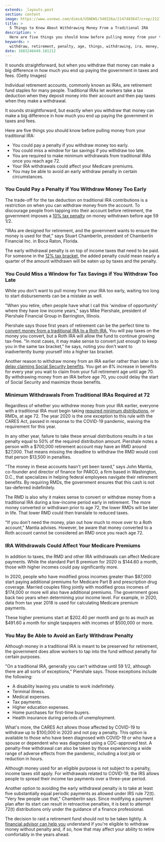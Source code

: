 ```yaml
--- 
extends: _layouts.post 
section: content 
image: https://www.usnews.com/dims4/USNEWS/348326a/2147483647/crop/2121x1414%2B0%2B0/resize/1200x1200%3E/quality/85/?url=http%3A%2F%2Fmedia.beam.usnews.com%2F05%2Fe4%2Fa3949da446da867c86b26a62e97f%2F201019-withdrawingmoney-stock.jpg 
title: > 
  5 Things to Know About Withdrawing Money From a Traditional IRA 
description: > 
  Here are five things you should know before pulling money from your traditional IRA:You could pay a penalty if you withdraw money too early.You Could Pay a Penalty if You Withdraw Money Too EarlyThe trade-off for the tax deduction on traditional IRA contributions is a restriction on when you can withdraw money from the account.Piershale says those first years of retirement can be the perfect time to convert money from a traditional IRA to a Roth IRA.The RMD is also why it makes sense to convert or withdraw money from a traditional IRA during a low-income period early in retirement.IRA Withdrawals Could Affect Your Medicare PremiumsIn addition to taxes, the RMD and other IRA withdrawals can affect Medicare payments. 
keywords: > 
  withdraw, retirement, penalty, age, things, withdrawing, ira, money, know, traditional, withdrawals, taxes, tax 
date: 1603246449.181212 
--- 
```

<div><p>It sounds straightforward, but when you withdraw that money can make a big difference in how much you end up paying the government in taxes and fees. (Getty Images)</p><p>Individual retirement accounts, commonly known as IRAs, are retirement fund staples for many people. Traditional IRAs let workers take a tax deduction when they deposit money into their account and then pay taxes when they make a withdrawal.</p><p>It sounds straightforward, but exactly when you withdraw that money can make a big difference in how much you end up paying the government in taxes and fees.</p><p id="ad" class="ad lazy "></p><p>Here are five things you should know before pulling money from your traditional IRA:</p><ul>
 <li> You could pay a penalty if you withdraw money too early.</li>
 <li> You could miss a window for tax savings if you withdraw too late.</li>
 <li> You are required to make minimum withdrawals from traditional IRAs once you reach age 72.</li>
 <li> Your IRA withdrawals could affect your Medicare premiums.</li>
 <li> You may be able to avoid an early withdraw penalty in certain circumstances.</li>
</ul><p size="5" class="Raw-slyvem-0 ftSHuE"><h3 class="heading-large">You Could Pay a Penalty if You Withdraw Money Too Early</h3></p><p>The trade-off for the tax deduction on traditional IRA contributions is a restriction on when you can withdraw money from the account. To discourage people from tapping into their account before retirement, the government imposes a <a href="https://money.usnews.com/money/retirement/slideshows/10-ways-to-avoid-the-ira-early-withdrawal-penalty">10% tax penalty</a> on money withdrawn before age 59 1/2.</p><p>"IRAs are designed for retirement, and the government wants to ensure the money is used for that," says Stuart Chamberlin, president of Chamberlin Financial Inc. in Boca Raton, Florida.</p><p>The early withdrawal penalty is on top of income taxes that need to be paid. For someone in the <a href="https://money.usnews.com/money/personal-finance/taxes/articles/whats-my-tax-bracket">12% tax bracket</a>, the added penalty could mean nearly a quarter of the amount withdrawn will be eaten up by taxes and the penalty.</p><p id="text_lg" class="ad"></p><p size="5" class="Raw-slyvem-0 ftSHuE"><h3 class="heading-large">You Could Miss a Window for Tax Savings if You Withdraw Too Late</h3></p><p>While you don't want to pull money from your IRA too early, waiting too long to start disbursements can be a mistake as well.</p><p id="ad" class="ad lazy "></p><p>"When you retire, often people have what I call this 'window of opportunity' where they have low income years," says Mike Piershale, president of Piershale Financial Group in Barrington, Illinois.</p><p>Piershale says those first years of retirement can be the perfect time to <a href="https://money.usnews.com/money/retirement/iras/articles/now-is-the-time-to-convert-your-traditional-ira-to-a-roth">convert money from a traditional IRA to a Roth IRA.</a> You will pay taxes on the money you convert, but a Roth IRA will allow the fund to continue growing tax-free. "In most cases, it may make sense to convert just enough to keep you in the same tax bracket," he says, noting you don't want to inadvertently bump yourself into a higher tax bracket.</p><p id="ad" class="ad"></p><p>Another reason to withdraw money from an IRA earlier rather than later is to <a href="https://money.usnews.com/money/retirement/social-security/articles/the-most-popular-ages-to-collect-social-security">delay claiming Social Security benefits</a>. You get an 8% increase in benefits for every year you wait to claim from your full retirement age until age 70. By withdrawing money from an IRA before age 70, you could delay the start of Social Security and maximize those benefits.</p><p size="5" class="Raw-slyvem-0 ftSHuE"><h3 class="heading-large">Minimum Withdrawals From Traditional IRAs Required at 72</h3></p><p>Regardless of whether you withdrew money from your IRA earlier, everyone with a traditional IRA must begin taking <a href="https://money.usnews.com/money/retirement/iras/articles/required-minimum-distribution-mistakes-to-avoid">required minimum distributions</a>, or RMDs, at age 72. The year 2020 is the one exception to this rule with the CARES Act, passed in response to the COVID-19 pandemic, waiving the requirement for this year. </p><p>In any other year, failure to take these annual distributions results in a tax penalty equal to 50% of the required distribution amount. Piershale notes a person with a $700,000 retirement account may have an RMD around $27,000. That means missing the deadline to withdraw the RMD would cost that person $13,500 in penalties.</p><p>"The money in these accounts hasn't yet been taxed," says John Mantia, co-founder and director of finance for PARCO, a firm based in Washington, D.C., that specializes in helping federal employees navigate their retirement benefits. By requiring RMDs, the government ensures that this cash is not tax-deferred indefinitely.</p><p>The RMD is also why it makes sense to convert or withdraw money from a traditional IRA during a low-income period early in retirement. The more money converted or withdrawn prior to age 72, the lower RMDs will be later in life. That lower RMD could then translate to reduced taxes.</p><p id="ad" class="ad"></p><p>"If you don't need the money, plan out how much to move over to a Roth account," Mantia advises. However, be aware that money converted to a Roth account cannot be considered an RMD once you reach age 72.</p><p id="ad" class="ad lazy "></p><p size="5" class="Raw-slyvem-0 ftSHuE"><h3 class="heading-large">IRA Withdrawals Could Affect Your Medicare Premiums</h3></p><p>In addition to taxes, the RMD and other IRA withdrawals can affect Medicare payments. While the standard Part B premium for 2020 is $144.60 a month, those with higher incomes could pay significantly more.</p><p>In 2020, people who have modified gross incomes greater than $87,000 start paying additional premiums for Medicare Part B and prescription drug coverage. Married couples filing jointly with modified gross incomes of $174,000 or more will also have additional premiums. The government goes back two years when determining your income level. For example, in 2020, data from tax year 2018 is used for calculating Medicare premium payments.</p><p>These higher premiums start at $202.40 per month and go to as much as $491.60 a month for single taxpayers with incomes of $500,000 or more. </p><p size="5" class="Raw-slyvem-0 ftSHuE"><h3 class="heading-large">You May Be Able to Avoid an Early Withdraw Penalty </h3></p><p>Although money in a traditional IRA is meant to be preserved for retirement, the government does allow workers to tap into the fund without penalty for certain purposes.</p><p>"On a traditional IRA, generally you can't withdraw until 59 1/2, although there are all sorts of exceptions," Piershale says. Those exceptions include the following: </p><ul>
 <li> A disability leaving you unable to work indefinitely.</li>
 <li> Terminal illness.</li>
 <li> Medical expenses.</li>
 <li> Tax payments.</li>
 <li> Higher education expenses.</li>
 <li> Home purchases for first-time buyers.</li>
 <li> Health insurance during periods of unemployment.</li>
</ul><p>What's more, the CARES Act allows those affected by COVID-19 to withdraw up to $100,000 in 2020 and not pay a penalty. This option is available to those who have been diagnosed with COVID-19 or who have a spouse or dependent who was diagnosed using a CDC-approved test. A penalty-free withdrawal can also be taken by those experiencing a wide range of adverse effects from the pandemic, including a lost job or reduction in hours. </p><p id="ad" class="ad"></p><p>Although money used for an eligible purpose is not subject to a penalty, income taxes still apply. For withdrawals related to COVID-19, the IRS allows people to spread their income tax payments over a three-year period.</p><p>Another option to avoiding the early withdrawal penalty is to take at least five substantially equal periodic payments as allowed under IRS rule 72(t). "Very few people use that," Chamberlin says. Since modifying a payment plan after its start can result in retroactive penalties, it is best to attempt 72(t) distributions only under the guidance of a finance professional. </p><p>The decision to raid a retirement fund should not to be taken lightly. A <a href="https://money.usnews.com/financial-advisors">financial advisor can help you</a> understand if you're eligible to withdraw money without penalty and, if so, how that may affect your ability to retire comfortably in the years ahead.<br></p></div>